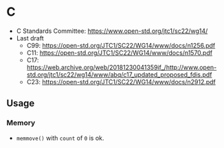 # C

- C Standards Committee: <https://www.open-std.org/jtc1/sc22/wg14/>
- Last draft
  - C99: <https://open-std.org/JTC1/SC22/WG14/www/docs/n1256.pdf>
  - C11: <https://open-std.org/JTC1/SC22/WG14/www/docs/n1570.pdf>
  - C17: <https://web.archive.org/web/20181230041359if_/http://www.open-std.org/jtc1/sc22/wg14/www/abq/c17_updated_proposed_fdis.pdf>
  - C23: <https://open-std.org/JTC1/SC22/WG14/www/docs/n2912.pdf>

## Usage

### Memory

- `memmove()` with `count` of `0` is ok.
